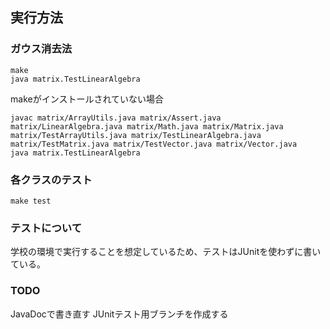 
## 実行方法
### ガウス消去法
```
make
java matrix.TestLinearAlgebra
```

makeがインストールされていない場合

```
javac matrix/ArrayUtils.java matrix/Assert.java matrix/LinearAlgebra.java matrix/Math.java matrix/Matrix.java matrix/TestArrayUtils.java matrix/TestLinearAlgebra.java matrix/TestMatrix.java matrix/TestVector.java matrix/Vector.java
java matrix.TestLinearAlgebra
```

### 各クラスのテスト

```
make test
```

### テストについて
学校の環境で実行することを想定しているため、テストはJUnitを使わずに書いている。

### TODO
JavaDocで書き直す
JUnitテスト用ブランチを作成する
